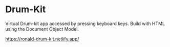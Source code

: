 # Drum-Kit

Virtual Drum-kit app accessed by pressing keyboard keys. Build with HTML using the Document Object Model. 

https://ronald-drum-kit.netlify.app/ 
